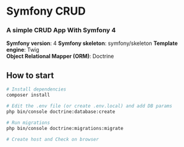 # Symfony CRUD

### A simple CRUD App With Symfony 4 

__Symfony version__: 4
__Symfony skeleton__: symfony/skeleton
__Template engine__: Twig  
__Object Relational Mapper (ORM)__: Doctrine  

## How to start

``` bash
# Install dependencies
composer install

# Edit the .env file (or create .env.local) and add DB params
php bin/console doctrine:database:create

# Run migrations
php bin/console doctrine:migrations:migrate

# Create host and Check on browser
```
